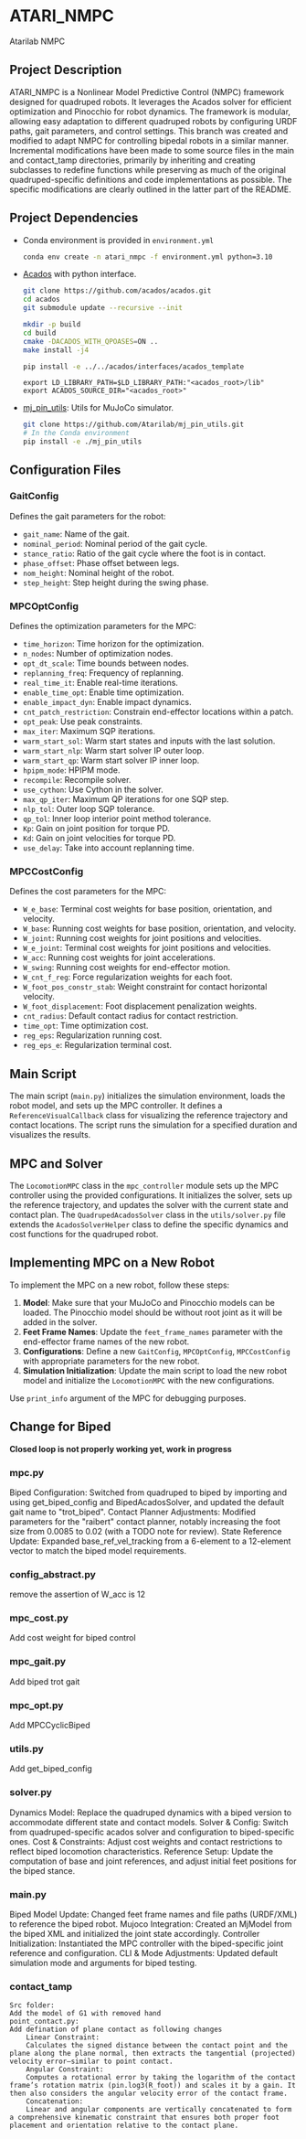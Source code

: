 # ATARI_NMPC
Atarilab NMPC

## Project Description
ATARI_NMPC is a Nonlinear Model Predictive Control (NMPC) framework designed for quadruped robots. It leverages the Acados solver for efficient optimization and Pinocchio for robot dynamics. The framework is modular, allowing easy adaptation to different quadruped robots by configuring URDF paths, gait parameters, and control settings.
This branch was created and modified to adapt NMPC for controlling bipedal robots in a similar manner. Incremental modifications have been made to some source files in the main and contact_tamp directories, primarily by inheriting and creating subclasses to redefine functions while preserving as much of the original quadruped-specific definitions and code implementations as possible. The specific modifications are clearly outlined in the latter part of the README.

## Project Dependencies
- Conda environment is provided in `environment.yml`
    ```bash
    conda env create -n atari_nmpc -f environment.yml python=3.10
    ```
- [Acados](https://docs.acados.org/) with python interface.
    ```bash
    git clone https://github.com/acados/acados.git
    cd acados
    git submodule update --recursive --init
    ```
    ```bash
    mkdir -p build
    cd build
    cmake -DACADOS_WITH_QPOASES=ON ..
    make install -j4
    ```
    ```bash
    pip install -e ../../acados/interfaces/acados_template
    ```
    ```
    export LD_LIBRARY_PATH=$LD_LIBRARY_PATH:"<acados_root>/lib"
    export ACADOS_SOURCE_DIR="<acados_root>"
    ```
- [mj_pin_utils](https://github.com/Atarilab/mj_pin_utils): Utils for MuJoCo simulator.
    ```bash
    git clone https://github.com/Atarilab/mj_pin_utils.git
    # In the Conda environment
    pip install -e ./mj_pin_utils
    ```


## Configuration Files
### GaitConfig
Defines the gait parameters for the robot:
- `gait_name`: Name of the gait.
- `nominal_period`: Nominal period of the gait cycle.
- `stance_ratio`: Ratio of the gait cycle where the foot is in contact.
- `phase_offset`: Phase offset between legs.
- `nom_height`: Nominal height of the robot.
- `step_height`: Step height during the swing phase.

### MPCOptConfig
Defines the optimization parameters for the MPC:
- `time_horizon`: Time horizon for the optimization.
- `n_nodes`: Number of optimization nodes.
- `opt_dt_scale`: Time bounds between nodes.
- `replanning_freq`: Frequency of replanning.
- `real_time_it`: Enable real-time iterations.
- `enable_time_opt`: Enable time optimization.
- `enable_impact_dyn`: Enable impact dynamics.
- `cnt_patch_restriction`: Constrain end-effector locations within a patch.
- `opt_peak`: Use peak constraints.
- `max_iter`: Maximum SQP iterations.
- `warm_start_sol`: Warm start states and inputs with the last solution.
- `warm_start_nlp`: Warm start solver IP outer loop.
- `warm_start_qp`: Warm start solver IP inner loop.
- `hpipm_mode`: HPIPM mode.
- `recompile`: Recompile solver.
- `use_cython`: Use Cython in the solver.
- `max_qp_iter`: Maximum QP iterations for one SQP step.
- `nlp_tol`: Outer loop SQP tolerance.
- `qp_tol`: Inner loop interior point method tolerance.
- `Kp`: Gain on joint position for torque PD.
- `Kd`: Gain on joint velocities for torque PD.
- `use_delay`: Take into account replanning time.

### MPCCostConfig
Defines the cost parameters for the MPC:
- `W_e_base`: Terminal cost weights for base position, orientation, and velocity.
- `W_base`: Running cost weights for base position, orientation, and velocity.
- `W_joint`: Running cost weights for joint positions and velocities.
- `W_e_joint`: Terminal cost weights for joint positions and velocities.
- `W_acc`: Running cost weights for joint accelerations.
- `W_swing`: Running cost weights for end-effector motion.
- `W_cnt_f_reg`: Force regularization weights for each foot.
- `W_foot_pos_constr_stab`: Weight constraint for contact horizontal velocity.
- `W_foot_displacement`: Foot displacement penalization weights.
- `cnt_radius`: Default contact radius for contact restriction.
- `time_opt`: Time optimization cost.
- `reg_eps`: Regularization running cost.
- `reg_eps_e`: Regularization terminal cost.

## Main Script
The main script (`main.py`) initializes the simulation environment, loads the robot model, and sets up the MPC controller. It defines a `ReferenceVisualCallback` class for visualizing the reference trajectory and contact locations. The script runs the simulation for a specified duration and visualizes the results.

## MPC and Solver
The `LocomotionMPC` class in the `mpc_controller` module sets up the MPC controller using the provided configurations. It initializes the solver, sets up the reference trajectory, and updates the solver with the current state and contact plan. The `QuadrupedAcadosSolver` class in the `utils/solver.py` file extends the `AcadosSolverHelper` class to define the specific dynamics and cost functions for the quadruped robot.

## Implementing MPC on a New Robot
To implement the MPC on a new robot, follow these steps:
1. **Model**: Make sure that your MuJoCo and Pinocchio models can be loaded. The Pinocchio model should be without root joint as it will be added in the solver.
2. **Feet Frame Names**: Update the `feet_frame_names` parameter with the end-effector frame names of the new robot.
3. **Configurations**: Define a new `GaitConfig`, `MPCOptConfig`, `MPCCostConfig` with appropriate parameters for the new robot.
4. **Simulation Initialization**: Update the main script to load the new robot model and initialize the `LocomotionMPC` with the new configurations.

Use `print_info` argument of the MPC for debugging purposes.


## Change for Biped
**Closed loop is not properly working yet, work in progress**

### mpc.py
Biped Configuration:
Switched from quadruped to biped by importing and using get_biped_config and BipedAcadosSolver, and updated the default gait name to "trot_biped".
Contact Planner Adjustments:
Modified parameters for the "raibert" contact planner, notably increasing the foot size from 0.0085 to 0.02 (with a TODO note for review).
State Reference Update:
Expanded base_ref_vel_tracking from a 6-element to a 12-element vector to match the biped model requirements.
### config_abstract.py
remove the assertion of W_acc is 12
### mpc_cost.py
Add cost weight for biped control
### mpc_gait.py
Add biped trot gait
### mpc_opt.py
Add MPCCyclicBiped
### utils.py
Add get_biped_config
### solver.py
Dynamics Model:
Replace the quadruped dynamics with a biped version to accommodate different state and contact models.
Solver & Config:
Switch from quadruped-specific acados solver and configuration to biped-specific ones.
Cost & Constraints:
Adjust cost weights and contact restrictions to reflect biped locomotion characteristics.
Reference Setup:
Update the computation of base and joint references, and adjust initial feet positions for the biped stance.
### main.py
Biped Model Update:
Changed feet frame names and file paths (URDF/XML) to reference the biped robot.
Mujoco Integration:
Created an MjModel from the biped XML and initialized the joint state accordingly.
Controller Initialization:
Instantiated the MPC controller with the biped-specific joint reference and configuration.
CLI & Mode Adjustments:
Updated default simulation mode and arguments for biped testing.
### contact_tamp
    Src folder:
    Add the model of G1 with removed hand
    point_contact.py:
    Add defination of plane contact as following changes
        Linear Constraint:
        Calculates the signed distance between the contact point and the plane along the plane normal, then extracts the tangential (projected) velocity error—similar to point contact.
        Angular Constraint:
        Computes a rotational error by taking the logarithm of the contact frame’s rotation matrix (pin.log3(R_foot)) and scales it by a gain. It then also considers the angular velocity error of the contact frame.
        Concatenation:
        Linear and angular components are vertically concatenated to form a comprehensive kinematic constraint that ensures both proper foot placement and orientation relative to the contact plane.
